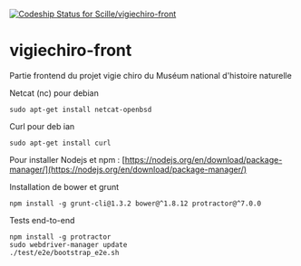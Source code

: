 [ ![Codeship Status for Scille/vigiechiro-front](https://codeship.com/projects/2f279570-74c9-0132-ff21-2aca0eeadc1e/status?branch=master)](https://codeship.com/projects/55074)

vigiechiro-front
================

Partie frontend du projet vigie chiro du Muséum national d'histoire naturelle

Netcat (nc) pour debian
```
sudo apt-get install netcat-openbsd
```

Curl pour deb ian
```
sudo apt-get install curl
```

Pour installer Nodejs et npm : [https://nodejs.org/en/download/package-manager/](https://nodejs.org/en/download/package-manager/)

Installation de bower et grunt
```
npm install -g grunt-cli@1.3.2 bower@^1.8.12 protractor@^7.0.0
```

Tests end-to-end
```
npm install -g protractor
sudo webdriver-manager update
./test/e2e/bootstrap_e2e.sh
```
